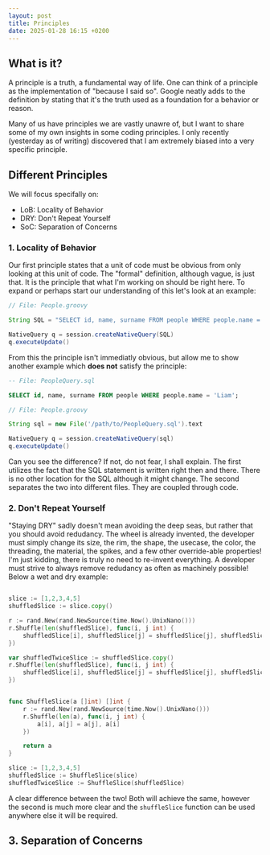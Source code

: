 ```yaml
---
layout: post
title: Principles
date: 2025-01-28 16:15 +0200
---
```


## What is it?
A principle is a truth, a fundamental way of life. One can think of a principle as the implementation of "because I said so". Google neatly adds to the definition by stating that it's the truth used as a foundation for a behavior or reason. 

Many of us have principles we are vastly unawre of, but I want to share some of my own insights in some coding principles. I only recently (yesterday as of writing) discovered that I am extremely biased into a very specific principle.

## Different Principles
We will focus specifally on:
- LoB: Locality of Behavior
- DRY: Don't Repeat Yourself
- SoC: Separation of Concerns

### 1. Locality of Behavior
Our first principle states that a unit of code must be obvious from only looking at this unit of code. The "formal" definition, although vague, is just that. It is the principle that what I'm working on should be right here. To expand or perhaps start our understanding of this let's look at an example:

```groovy
// File: People.groovy

String SQL = "SELECT id, name, surname FROM people WHERE people.name = 'Liam';"

NativeQuery q = session.createNativeQuery(SQL)
q.executeUpdate()
```

From this the principle isn't immediatly obvious, but allow me to show another example which **does not** satisfy the principle:

```sql
-- File: PeopleQuery.sql

SELECT id, name, surname FROM people WHERE people.name = 'Liam';
```

```groovy
// File: People.groovy

String sql = new File('/path/to/PeopleQuery.sql').text

NativeQuery q = session.createNativeQuery(sql)
q.executeUpdate()
```

Can you see the difference? If not, do not fear, I shall explain. The first utilizes the fact that the SQL statement is written right then and there. There is no other location for the SQL although it might change. The second separates the two into different files. They are coupled through code.

### 2. Don't Repeat Yourself
"Staying DRY" sadly doesn't mean avoiding the deep seas, but rather that you should avoid redudancy. The wheel is already invented, the developer must simply change its size, the rim, the shape, the usecase, the color, the threading, the material, the spikes, and a few other override-able properties! I'm just kidding, there is truly no need to re-invent everything. A developer must strive to always remove redudancy as often as machinely possible! Below a wet and dry example:

```go

slice := [1,2,3,4,5]
shuffledSlice := slice.copy()

r := rand.New(rand.NewSource(time.Now().UnixNano()))
r.Shuffle(len(shuffledSlice), func(i, j int) {
    shuffledSlice[i], shuffledSlice[j] = shuffledSlice[j], shuffledSlice[i]
})

var shuffledTwiceSlice := shuffledSlice.copy()
r.Shuffle(len(shuffledSlice), func(i, j int) {
    shuffledSlice[i], shuffledSlice[j] = shuffledSlice[j], shuffledSlice[i]
})
```

```go

func ShuffleSlice(a []int) []int {
	r := rand.New(rand.NewSource(time.Now().UnixNano()))
	r.Shuffle(len(a), func(i, j int) {
		a[i], a[j] = a[j], a[i]
	})

	return a
}

slice := [1,2,3,4,5]
shuffledSlice := ShuffleSlice(slice)
shuffledTwiceSlice := ShuffleSlice(shuffledSlice)
```

A clear difference between the two! Both will achieve the same, however the second is much more clear and the `shuffleSlice` function can be used anywhere else it will be required.

## 3. Separation of Concerns